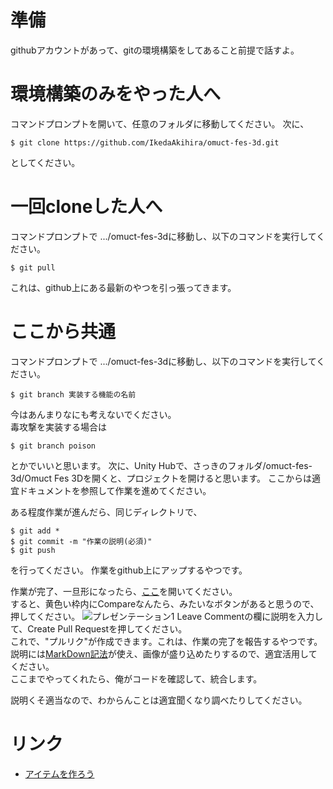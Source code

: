 # 準備
githubアカウントがあって、gitの環境構築をしてあること前提で話すよ。
# 環境構築のみをやった人へ
コマンドプロンプトを開いて、任意のフォルダに移動してください。
次に、
```
$ git clone https://github.com/IkedaAkihira/omuct-fes-3d.git
```
としてください。
# 一回cloneした人へ
コマンドプロンプトで .../omuct-fes-3dに移動し、以下のコマンドを実行してください。
```
$ git pull
```
これは、github上にある最新のやつを引っ張ってきます。

# ここから共通
コマンドプロンプトで .../omuct-fes-3dに移動し、以下のコマンドを実行してください。
```
$ git branch 実装する機能の名前
```
今はあんまりなにも考えないでください。  
毒攻撃を実装する場合は
```
$ git branch poison
```
とかでいいと思います。
次に、Unity Hubで、さっきのフォルダ/omuct-fes-3d/Omuct Fes 3Dを開くと、プロジェクトを開けると思います。
ここからは適宜ドキュメントを参照して作業を進めてください。

ある程度作業が進んだら、同じディレクトリで、
```
$ git add *
$ git commit -m "作業の説明(必須)"
$ git push
```
を行ってください。
作業をgithub上にアップするやつです。

作業が完了、一旦形になったら、[ここ](https://github.com/IkedaAkihira/omuct-fes-3d)を開いてください。  
すると、黄色い枠内にCompareなんたら、みたいなボタンがあると思うので、押してください。
![プレゼンテーション1](https://user-images.githubusercontent.com/91947939/195361751-f5e78223-fcce-4e79-98f8-aa76ffe44f13.png)
Leave Commentの欄に説明を入力して、Create Pull Requestを押してください。  
これで、"プルリク"が作成できます。これは、作業の完了を報告するやつです。説明には[MarkDown記法](https://qiita.com/tbpgr/items/989c6badefff69377da7)が使え、画像が盛り込めたりするので、適宜活用してください。  
ここまでやってくれたら、俺がコードを確認して、統合します。

説明くそ適当なので、わからんことは適宜聞くなり調べたりしてください。
# リンク
* [アイテムを作ろう](./how-to-add-item.md)
